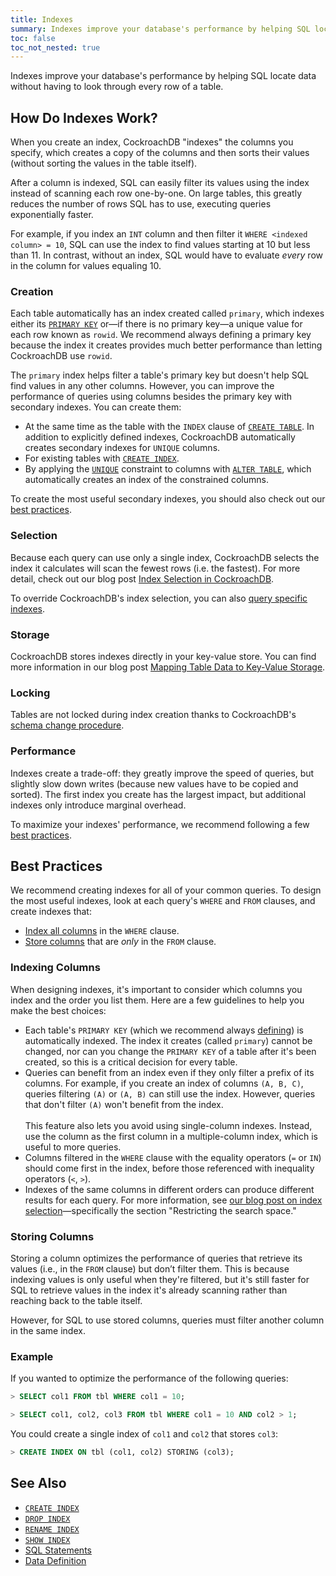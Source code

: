 ```yaml
---
title: Indexes
summary: Indexes improve your database's performance by helping SQL locate data without having to look through every row of a table.
toc: false
toc_not_nested: true
---
```


Indexes improve your database's performance by helping SQL locate data without having to look through every row of a table.

<div id="toc"></div>

## How Do Indexes Work?

When you create an index, CockroachDB "indexes" the columns you specify, which creates a copy of the columns and then sorts their values (without sorting the values in the table itself).

After a column is indexed, SQL can easily filter its values using the index instead of scanning each row one-by-one. On large tables, this greatly reduces the number of rows SQL has to use, executing queries exponentially faster.

For example, if you index an `INT` column and then filter it <code>WHERE &lt;indexed column&gt; = 10</code>, SQL can use the index to find values starting at 10 but less than 11. In contrast, without an index, SQL would have to evaluate _every_ row in the column for values equaling 10.

### Creation

Each table automatically has an index created called `primary`, which indexes either its [`PRIMARY KEY`](constraints.html#primary-key) or&mdash;if there is no primary key&mdash;a unique value for each row known as `rowid`. We recommend always defining a primary key because the index it creates provides much better performance than letting CockroachDB use `rowid`.

The `primary` index helps filter a table's primary key but doesn't help SQL find values in any other columns. However, you can improve the performance of queries using columns besides the primary key with secondary indexes. You can create them:

- At the same time as the table with the `INDEX` clause of [`CREATE TABLE`](create-table.html#create-a-table-with-secondary-indexes). In addition to explicitly defined indexes, CockroachDB automatically creates secondary indexes for `UNIQUE` columns.
- For existing tables with [`CREATE INDEX`](create-index.html).
- By applying the [`UNIQUE`](constraints.html#unique) constraint to columns with [`ALTER TABLE`](alter-table.html), which automatically creates an index of the constrained columns.

To create the most useful secondary indexes, you should also check out our [best practices](#best-practices).

### Selection

Because each query can use only a single index, CockroachDB selects the index it calculates will scan the fewest rows (i.e. the fastest). For more detail, check out our blog post [Index Selection in CockroachDB](https://www.cockroachlabs.com/blog/index-selection-cockroachdb-2/).

To override CockroachDB's index selection, you can also [query specific indexes](create-index.html#query-specific-indexes).

### Storage

CockroachDB stores indexes directly in your key-value store. You can find more information in our blog post [Mapping Table Data to Key-Value Storage](https://www.cockroachlabs.com/blog/sql-in-cockroachdb-mapping-table-data-to-key-value-storage/).

### Locking

Tables are not locked during index creation thanks to CockroachDB's [schema change procedure](https://www.cockroachlabs.com/blog/how-online-schema-changes-are-possible-in-cockroachdb/).

### Performance

Indexes create a trade-off: they greatly improve the speed of queries, but slightly slow down writes (because new values have to be copied and sorted). The first index you create has the largest impact, but additional indexes only introduce marginal overhead.

To maximize your indexes' performance, we recommend following a few [best practices](#best-practices).

## Best Practices

We recommend creating indexes for all of your common queries. To design the most useful indexes, look at each query's `WHERE` and `FROM` clauses, and create indexes that: 

- [Index all columns](#indexing-columns) in the `WHERE` clause.
- [Store columns](#storing-columns) that are _only_ in the `FROM` clause.

### Indexing Columns

When designing indexes, it's important to consider which columns you index and the order you list them. Here are a few guidelines to help you make the best choices:

- Each table's `PRIMARY KEY` (which we recommend always [defining](create-table.html#create-a-table-primary-key-defined)) is automatically indexed. The index it creates (called `primary`) cannot be changed, nor can you change the `PRIMARY KEY` of a table after it's been created, so this is a critical decision for every table.
- Queries can benefit from an index even if they only filter a prefix of its columns. For example, if you create an index of columns `(A, B, C)`, queries filtering `(A)` or `(A, B)` can still use the index. However, queries that don't filter `(A)` won't benefit from the index.<br><br>This feature also lets you avoid using single-column indexes. Instead, use the column as the first column in a multiple-column index, which is useful to more queries.
- Columns filtered in the `WHERE` clause with the equality operators (`=` or `IN`) should come first in the index, before those referenced with inequality operators (`<`, `>`).
- Indexes of the same columns in different orders can produce different results for each query. For more information, see [our blog post on index selection](https://www.cockroachlabs.com/blog/index-selection-cockroachdb-2/)&mdash;specifically the section "Restricting the search space."

### Storing Columns

Storing a column optimizes the performance of queries that retrieve its values (i.e., in the `FROM` clause) but don’t filter them. This is because indexing values is only useful when they're filtered, but it's still faster for SQL to retrieve values in the index it's already scanning rather than reaching back to the table itself.

However, for SQL to use stored columns, queries must filter another column in the same index.

### Example

If you wanted to optimize the performance of the following queries:

~~~ sql
> SELECT col1 FROM tbl WHERE col1 = 10;

> SELECT col1, col2, col3 FROM tbl WHERE col1 = 10 AND col2 > 1;
~~~

You could create a single index of `col1` and `col2` that stores `col3`:

~~~ sql
> CREATE INDEX ON tbl (col1, col2) STORING (col3);
~~~

## See Also

- [`CREATE INDEX`](create-index.html)
- [`DROP INDEX`](drop-index.html) 
- [`RENAME INDEX`](rename-index.html) 
- [`SHOW INDEX`](show-index.html)
- [SQL Statements](sql-statements.html)
- [Data Definition](data-definition.html)
